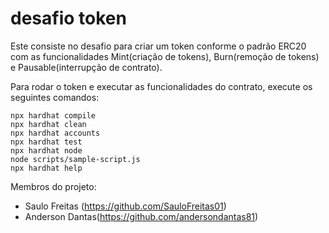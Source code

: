 # desafio token 

Este consiste no desafio para criar um token conforme o padrão ERC20 com as funcionalidades Mint(criação de tokens), Burn(remoção de tokens) e Pausable(interrupção de contrato). 

Para rodar o token e executar as funcionalidades do contrato, execute os seguintes comandos:

```shell
npx hardhat compile
npx hardhat clean
npx hardhat accounts
npx hardhat test
npx hardhat node
node scripts/sample-script.js
npx hardhat help
```

Membros do projeto:
- Saulo Freitas (https://github.com/SauloFreitas01)
- Anderson Dantas(https://github.com/andersondantas81)
